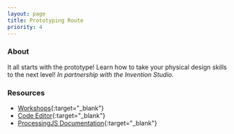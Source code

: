 ```yaml
---
layout: page
title: Prototyping Route
priority: 4
---
```


### About
It all starts with the prototype!  Learn how to take your physical design skills to the next level!  *In partnership with the Invention Studio.*

### Resources
* [Workshops](https://docs.google.com/presentation/d/1x6S8CdyRkL-cKL1alhyp9aH3vJByCn4Qwul8__U9t9w/edit?usp=sharing){:target="_blank"}
* [Code Editor](https://www.khanacademy.org/computer-programming/new/pjs){:target="_blank"}
* [ProcessingJS Documentation](https://www.khanacademy.org/computing/computer-programming/pjs-documentation){:target="_blank"}
